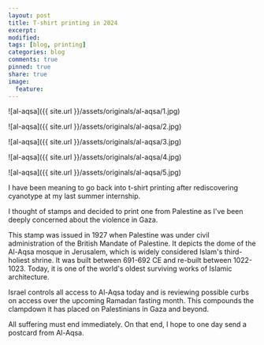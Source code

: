 ```yaml
---
layout: post
title: T-shirt printing in 2024
excerpt:
modified:
tags: [blog, printing]
categories: blog
comments: true
pinned: true
share: true
image:
  feature:
---
```


![al-aqsa]({{ site.url }}/assets/originals/al-aqsa/1.jpg)

![al-aqsa]({{ site.url }}/assets/originals/al-aqsa/2.jpg)

![al-aqsa]({{ site.url }}/assets/originals/al-aqsa/3.jpg)

![al-aqsa]({{ site.url }}/assets/originals/al-aqsa/4.jpg)

![al-aqsa]({{ site.url }}/assets/originals/al-aqsa/5.jpg)

I have been meaning to go back into t-shirt printing after rediscovering cyanotype at my last summer internship.

I thought of stamps and decided to print one from Palestine as I've been deeply concerned about the violence in Gaza.

This stamp was issued in 1927 when Palestine was under civil administration of the British Mandate of Palestine. It depicts the dome of the Al-Aqsa mosque in Jerusalem, which is widely considered Islam's third-holiest shrine. It was built between 691-692 CE and re-built between 1022-1023. Today, it is one of the world's oldest surviving works of Islamic architecture.

Israel controls all access to Al-Aqsa today and is reviewing possible curbs on access over the upcoming Ramadan fasting month. This compounds the clampdown it has placed on Palestinians in Gaza and beyond.

All suffering must end immediately. On that end, I hope to one day send a postcard from Al-Aqsa.
